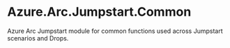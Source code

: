# Azure.Arc.Jumpstart.Common

Azure Arc Jumpstart module for common functions used across Jumpstart scenarios 
and Drops.
